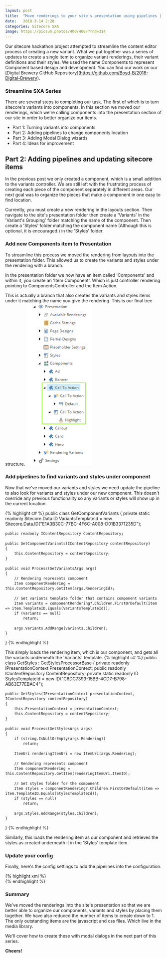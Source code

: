 ```yaml
---
layout: post
title:  "Move renderings to your site's presentation using pipelines | Streamline SXA | Part 1"
date:   2018-3-14 2:28
categories: Sitecore SXA
image: https://picsum.photos/400/400/?rnd=314
---
```


Our sitecore hackathon project attempted to streamline the content editor process of creating a new variant. What we put together was a series of updates to create a single item to organize variant renderings, their variant definitions and their styles. We used the name Components to represent Component based design and development. You can find our work on our \[Digital Brewery GitHub Repository\](https://github.com/Boyd-B/2018-Digital-Brewery).

### Streamline SXA Series  
There are several steps to completing our task. The first of which is to turn sitecore's variants into components. In this section we moved our renderings, which we're calling components into the presentation section of our site in order to better organize our items.

* Part 1: Turning variants into components
* Part 2: Adding pipelines to change components location
* Part 3: Adding Modal Dialog wizards
* Part 4: Ideas for improvement

## Part 2: Adding pipelines and updating sitecore items  

In the previous post we only created a component, which is a small addition to the variants controller. We are still left with the frustrating process of creating each piece of the component separately in different areas. Our next goal was to organize the pieces that make a component in one easy to find location.

Currently, you must create a new rendering in the layouts section. Then navigate to the site's presentation folder then create a 'Variants' in the 'Variant's Grouping' folder matching the name of the component. Then create a 'Styles' folder matching the component name (Although this is optional, it is encouraged.) in the 'Styles' folder.

### Add new Components item to Presentation
To streamline this process we moved the rendering from layouts into the presentation folder. This allowed us to create the variants and styles under the rendering with a branch. 

In the presentation folder we now have an item called 'Components' and within it, you create an 'Item Component'. Which is just controller rendering pointing to ComponentsController and the Item Action. 

This is actually a branch that also creates the variants and styles items under it matching the name you give the rendering. This is our final tree structure.
![Components](/images/streamline/Component-Tree-Structure.png)

### Add pipelines to find variants and styles under component
Now that we've moved our variants and styles we need update the pipeline to also look for variants and styles under our new component. This doesn't override any previous functionality so any variants or styles will show up in the current location.

{% highlight c# %}
public class GetComponentVariants
{
    private static readonly Sitecore.Data.ID VariantsTemplateId = new Sitecore.Data.ID("E1A3B30C-77BC-4F6C-A008-D01B3371235D");

    public readonly IContentRepository ContentRepository;
        
    public GetComponentVariants(IContentRepository contentRepository)
    {
        this.ContentRepository = contentRepository;
    }

    public void Process(GetVariantsArgs args)
    {
        // Rendering represents component
        Item componentRendering = this.ContentRepository.GetItem(args.RenderingId);
            
        // Get variants template folder that contains component variants
        Item variants = componentRendering?.Children.FirstOrDefault(item => item.TemplateID.Equals(VariantsTemplateId));
        if (variants == null)
            return;

        args.Variants.AddRange(variants.Children);
    }
}
{% endhighlight %}

This simply loads the rendering item, which is our component, and gets all the variants underneath the 'Variants' template.
{% highlight c# %}
public class GetStyles : GetStylesProcessorBase
{
    private readonly IPresentationContext PresentationContext;
    public readonly IContentRepository ContentRepository;
    private static readonly ID StylesTemplateId = new ID("C6DC7393-15BB-4CD7-B798-AB63E77EBAC4");

    public GetStyles(IPresentationContext presentationContext, IContentRepository contentRepository)
    {
        this.PresentationContext = presentationContext;
        this.ContentRepository = contentRepository;
    }

    public void Process(GetStylesArgs args)
    {
        if (string.IsNullOrEmpty(args.Rendering))
            return;

        ItemUri renderingItemUri = new ItemUri(args.Rendering);
            
        // Rendering represents component
        Item componentRendering = this.ContentRepository.GetItem(renderingItemUri.ItemID);
            
        // Get styles folder for the component
        Item styles = componentRendering?.Children.FirstOrDefault(item => item.TemplateID.Equals(StylesTemplateId));
        if (styles == null)
            return;
            
        args.Styles.AddRange(styles.Children);
    }
}
{% endhighlight %}

Similarly, this loads the rendering item as our component and retrieves the styles as created underneath it in the 'Styles' template item.

### Update your config
Finally, here's the config settings to add the pipelines into the configuration.

{% highlight xml %}
<configuration xmlns:patch="http://www.sitecore.net/xmlconfig/">
  <sitecore>
    <pipelines>
      <getVariants>
        <processor type="YourSolution.Feature.Components.Pipelines.GetVariants.GetComponentVariants, YourSolution.Feature.Components" resolve="true"/>
      </getVariants>
        <getStyles>
            <processor type="YourSolution.Feature.Components.Pipelines.GetStyles.GetStyles, YourSolution.Feature.Components" resolve="true" />           
        </getStyles>
    </pipelines>
  </sitecore>
</configuration>
{% endhighlight %}

### Summary
We've moved the renderings into the site's presentation so that we are better able to organize our components, variants and styles by placing them together. We have also reduced the number of items to create down to 1. The only outstanding items are the javascript and css files. Which live in the media library.

We'll cover how to create these with modal dialogs in the next part of this series.

**Cheers!**
